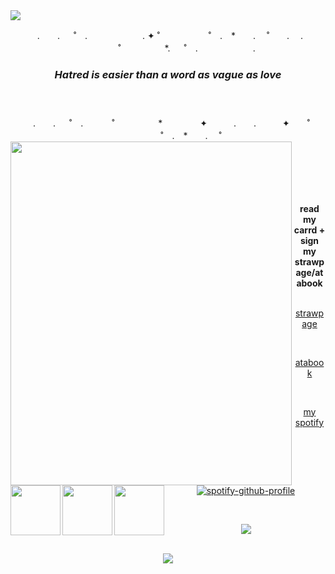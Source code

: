 <img src="https://64.media.tumblr.com/588158f25a83025f9c367a4ed109c862/5983c063df5aee84-54/s1280x1920/f53be16e1c832aeadd1e5faef0200e087eae2b38.pnj">
<p align="center">　.　　. 　 ˚　.　　　　 　　.  ✦ ˚ 　　　 　　˚　.　*　　. 　˚　　. 　.  　 　　　˚　　　　　*. 　 ˚　.　　　　 　　.

### <p align="center"> <em> Hatred is easier than a word as vague as love</em> </p>　　

<p align="center">  .　　. 　 ˚　.　 　　˚　　　　　*　　 　　✦　　　.　　.　　　✦　　˚ 　　　 　　˚　.　*　　. 　˚  　　
   <br>
  
<img align="left" src="https://64.media.tumblr.com/87325c09bf1080613fc54efb84c8fb3b/4b21198943ee1c15-09/s1280x1920/1694552b36f414b5744fa94c487b60def41cc513.gifv" width=450 height=550>

 <br> 
<img align="left" src="https://64.media.tumblr.com/4657c7bcf326dcb05dc252e4e305bdd7/4013f07e3c812471-e1/s250x400/3fc5d16cedef98cbfb8b9804feb467cea285ea67.pnj" width=80 height=80> <img align="left" src="https://64.media.tumblr.com/72d4749f16a937849c6fee3eda337723/2f3f3b9b58dfe902-ca/s1280x1920/be272f623daa4fffbf3aab2b5696156500d55c5f.pnj" width=80 height=80> <img align="left" src="https://64.media.tumblr.com/1f8bdf31a2204b1c1b4159e9bc53cf3e/a0ca18791eac5e64-2d/s540x810/cd04bfd920d1af2fd81b39bfa5bce3e2a48f1651.pnj" width=80 height=80>  <br>
<br>
<br>
<br>

<div align="center"> 
<strong>read my carrd + sign my strawpage/atabook</strong>
<br>
<br>
 
[strawpage](https://arbaccio.straw.page/) 

<br>

[atabook](https://lio.atabook.org/)

<br>

[my spotify](https://open.spotify.com/user/bbyj9w4xonb7pv7xhu7gr7h78?si=ec855e36f1e841eb)

<br>

[![spotify-github-profile](https://spotify-github-profile.kittinanx.com/api/view?uid=bbyj9w4xonb7pv7xhu7gr7h78&cover_image=true&theme=novatorem&show_offline=false&background_color=121212&interchange=false&bar_color=ffffff&bar_color_cover=false)](https://www.last.fm/user/hanakokunz) 

<br>

![](https://komarev.com/ghpvc/?username=gardenoflight&style=for-the-badge&color=ae3432)

<br>
<img src="https://64.media.tumblr.com/c7976f33ee1b0f6388cf82bbf6e3848a/5983c063df5aee84-60/s1280x1920/3da9bf2ab0f6225efb79062e5a37170d19a797c9.pnj">
